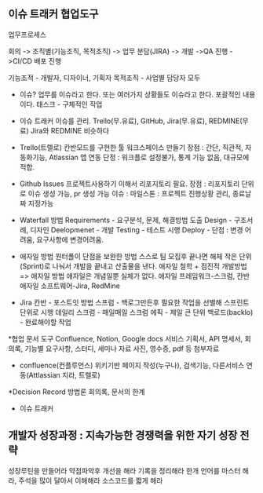 ## 이슈 트래커 협업도구

업무프로세스

회의 -> 조직별(기능조직, 목적조직) -> 업무 분담(JIRA) -> 개발 ->QA 진행 ->CI/CD 배포 진행

기능조적 - 개발자, 디자이너, 기획자
목적조직 - 사업별 담당자 모두

* 이슈?
업무를 이슈라고 한다. 또는 여러가지 상황들도 이슈라고 한다. 포괄적인 내용이다.
태스크 - 구체적인 작업

* 이슈 트래커
이슈를 관리.
Trello(무.유료), GitHub, Jira(무.유료), REDMINE(무료)
Jira와 REDMINE   비슷하다

* Trello(트렐로)
칸반모드를 구현한 툴
워크스페이스 만들기
장점 : 간단, 직관적, 자동화기능, Atlassian 앱 연동
단정 : 워크플로 설정불가, 통계 기능 없음, 대규모에 적합.

* Github Issues
프로젝트사용하기 이해서 리포지토리 필요.
장점 : 리포지토리 단위로 이슈 생성 가능, pr 생성 가능
이슈 : 
마일스톤 : 프로젝트 진행상황 관리, 종료날짜 지정가능

* Waterfall 방법
Requirements - 요구분석, 문제, 해결방법 도출
Design - 구조서례, 디자인
Deelopmenet - 개발
Testing  - 테스트
시행 Deploy - 
단점 : 변경 어려움, 요구사항에 변경어려움.

* 애자일 방법
원터폴이 단점을 보완한 방법
스스로 팀 모집후 끝나면 해체
작은 단위(Sprint)로 나눠서 개발을 끝내고 산출물을 낸다.
애자일 철학 + 점진적 개발방법 => 애자일 방법
애자일은 개념일뿐 실체가 없다.
애자일 프레임워크-스크럼, 칸반
애자일 소프트웨어-Jira, RedMine

* Jira
칸반 - 포스트잇 방법
스프럼 - 백로그만든후 필요한 작업을 선별해 스프린트 단위로 시행
데일리 스크럼 - 매일매일 스크럼
에픽 - 제일 큰 단위
백로드(backlo) - 완료해야할 작업

*협업 문서 도구
Confluence, Notion, Google docs
서비스 기획서, API 명세서, 회의록, 기능별 요구사항, 스터디, 세미나 자료
사진, 영수증, pdf 등 첨부자료

* confluence(컨플루언스)
위키기반 페이지 작성(누구나), 검색기능, 다른서비스 연동(Attlassian 지라, 트렐로)

*Decision Record
방법론
회의록, 문서의 한계

* 이슈 트래커


## 개발자 성장과정 : 지속가능한 경쟁력을 위한 자기 성장 전략
성장루틴을 만들어라
약점파악후 개선을 해라
기록을 정리해라
한개 언어를 마스터 해라, 주석을 많이 달아서 이해해라
소스코드를 짧게 해라

